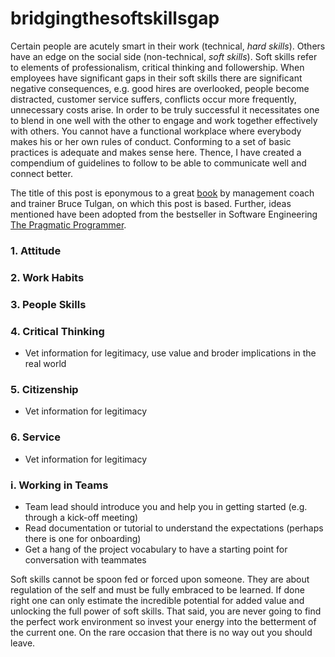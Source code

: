 # bridgingthesoftskillsgap

Certain people are acutely smart in their work (technical, *hard skills*). Others have an edge on the social side (non-technical, *soft skills*). Soft skills refer to elements of professionalism, critical thinking and followership. When employees have significant gaps in their soft skills there are significant negative consequences, e.g. good hires are overlooked, people become distracted, customer service suffers, conflicts occur more frequently, unnecessary costs arise. In order to be truly successful it necessitates one to blend in one well with the other to engage and work together effectively with others. You cannot have a functional workplace where everybody makes his or her own rules of conduct. Conforming to a set of basic practices is adequate and makes sense here. Thence, I have created a compendium of guidelines to follow to be able to communicate well and connect better.

The title of this post is eponymous to a great [book](https://www.amazon.com/Bridging-Soft-Skills-Gap-Missing/dp/1118725646/ref=sr_1_1?crid=2IX0QI0ATUVKX&dchild=1&keywords=bridging+the+soft+skills+gap&qid=1593540443&s=books&sprefix=bridging+the+soft%2Caps%2C256&sr=1-1) by management coach and trainer Bruce Tulgan, on which this post is based. Further, ideas mentioned have been adopted from the bestseller in Software Engineering [The Pragmatic Programmer](https://www.amazon.com/Pragmatic-Programmer-Journeyman-Master/dp/020161622X/ref=sr_1_2?crid=6GKZD0PUB6QK&dchild=1&keywords=pragmatic+programmer&qid=1593635880&s=books&sprefix=pragmatic%2Caps%2C252&sr=1-2).


### 1. Attitude
### 2. Work Habits
### 3. People Skills
### 4. Critical Thinking
* Vet information for legitimacy, use value and broder implications in the real world
### 5. Citizenship
* Vet information for legitimacy
### 6. Service
* Vet information for legitimacy
### i. Working in Teams
* Team lead should introduce you and help you in getting started (e.g. through a kick-off meeting)
* Read documentation or tutorial to understand the expectations (perhaps there is one for onboarding)
* Get a hang of the project vocabulary to have a starting point for conversation with teammates

Soft skills cannot be spoon fed or forced upon someone. They are about regulation of the self and must be fully embraced to be learned. If done right one can only estimate the incredible potential for added value and unlocking the full power of soft skills.
That said, you are never going to find the perfect work environment so invest your energy into the betterment of the current one. On the rare occasion that there is no way out you should leave.
